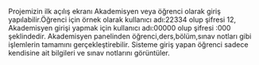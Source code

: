 
Projemizin ilk açılış ekranı
Akademisyen veya öğrenci olarak giriş yapılabilir.Öğrenci için örnek olarak kullanıcı adı:22334 olup şifresi 12, Akademisyen girişi yapmak için kullanıcı adı:00000 olup şifresi :000 şeklindedir.
Akademisyen panelinden öğrenci,ders,bölüm,sınav notları gibi işlemlerin tamamını gerçekleştirebilir.
Sisteme giriş yapan öğrenci sadece kendisine ait bilgileri ve sınav notlarını görüntüler.
